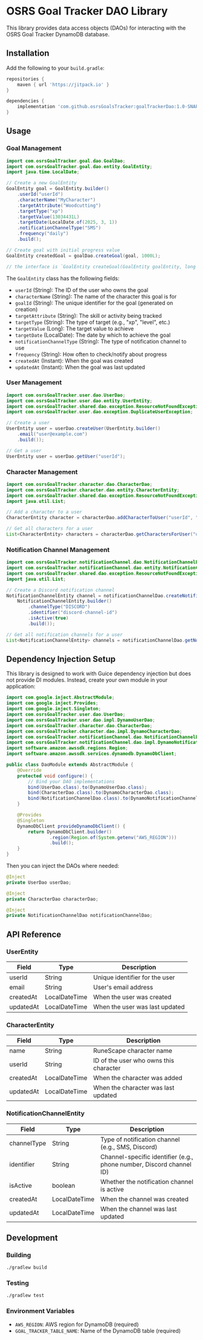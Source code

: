 # OSRS Goal Tracker DAO Library

This library provides data access objects (DAOs) for interacting with the OSRS Goal Tracker DynamoDB database.

## Installation

Add the following to your `build.gradle`:

```groovy
repositories {
    maven { url 'https://jitpack.io' }
}

dependencies {
    implementation 'com.github.osrsGoalsTracker:goalTrackerDao:1.0-SNAPSHOT'
}
```

## Usage

### Goal Management

```java
import com.osrsGoalTracker.goal.dao.GoalDao;
import com.osrsGoalTracker.goal.dao.entity.GoalEntity;
import java.time.LocalDate;

// Create a new GoalEntity
GoalEntity goal = GoalEntity.builder()
    .userId("userId")
    .characterName("MyCharacter")
    .targetAttribute("Woodcutting")
    .targetType("xp")
    .targetValue(13034431L)
    .targetDate(LocalDate.of(2025, 3, 1))
    .notificationChannelType("SMS")
    .frequency("daily")
    .build();

// Create goal with initial progress value
GoalEntity createdGoal = goalDao.createGoal(goal, 1000L);

// the interface is `GoalEntity createGoal(GoalEntity goalEntity, long currentValue);`
```

The `GoalEntity` class has the following fields:
- `userId` (String): The ID of the user who owns the goal
- `characterName` (String): The name of the character this goal is for
- `goalId` (String): The unique identifier for the goal (generated on creation)
- `targetAttribute` (String): The skill or activity being tracked
- `targetType` (String): The type of target (e.g., "xp", "level", etc.)
- `targetValue` (Long): The target value to achieve
- `targetDate` (LocalDate): The date by which to achieve the goal
- `notificationChannelType` (String): The type of notification channel to use
- `frequency` (String): How often to check/notify about progress
- `createdAt` (Instant): When the goal was created
- `updatedAt` (Instant): When the goal was last updated

### User Management

```java
import com.osrsGoalTracker.user.dao.UserDao;
import com.osrsGoalTracker.user.dao.entity.UserEntity;
import com.osrsGoalTracker.shared.dao.exception.ResourceNotFoundException;
import com.osrsGoalTracker.user.dao.exception.DuplicateUserException;

// Create a user
UserEntity user = userDao.createUser(UserEntity.builder()
    .email("user@example.com")
    .build());

// Get a user
UserEntity user = userDao.getUser("userId");
```

### Character Management

```java
import com.osrsGoalTracker.character.dao.CharacterDao;
import com.osrsGoalTracker.character.dao.entity.CharacterEntity;
import com.osrsGoalTracker.shared.dao.exception.ResourceNotFoundException;
import java.util.List;

// Add a character to a user
CharacterEntity character = characterDao.addCharacterToUser("userId", "characterName");

// Get all characters for a user
List<CharacterEntity> characters = characterDao.getCharactersForUser("userId");
```

### Notification Channel Management

```java
import com.osrsGoalTracker.notificationChannel.dao.NotificationChannelDao;
import com.osrsGoalTracker.notificationChannel.dao.entity.NotificationChannelEntity;
import com.osrsGoalTracker.shared.dao.exception.ResourceNotFoundException;
import java.util.List;

// Create a Discord notification channel
NotificationChannelEntity channel = notificationChannelDao.createNotificationChannel("userId", 
    NotificationChannelEntity.builder()
        .channelType("DISCORD")
        .identifier("discord-channel-id")
        .isActive(true)
        .build());

// Get all notification channels for a user
List<NotificationChannelEntity> channels = notificationChannelDao.getNotificationChannels("userId");
```

## Dependency Injection Setup

This library is designed to work with Guice dependency injection but does not provide DI modules. Instead, create your own module in your application:

```java
import com.google.inject.AbstractModule;
import com.google.inject.Provides;
import com.google.inject.Singleton;
import com.osrsGoalTracker.user.dao.UserDao;
import com.osrsGoalTracker.user.dao.impl.DynamoUserDao;
import com.osrsGoalTracker.character.dao.CharacterDao;
import com.osrsGoalTracker.character.dao.impl.DynamoCharacterDao;
import com.osrsGoalTracker.notificationChannel.dao.NotificationChannelDao;
import com.osrsGoalTracker.notificationChannel.dao.impl.DynamoNotificationChannelDao;
import software.amazon.awssdk.regions.Region;
import software.amazon.awssdk.services.dynamodb.DynamoDbClient;

public class DaoModule extends AbstractModule {
    @Override
    protected void configure() {
        // Bind your DAO implementations
        bind(UserDao.class).to(DynamoUserDao.class);
        bind(CharacterDao.class).to(DynamoCharacterDao.class);
        bind(NotificationChannelDao.class).to(DynamoNotificationChannelDao.class);
    }

    @Provides
    @Singleton
    DynamoDbClient provideDynamoDbClient() {
        return DynamoDbClient.builder()
                .region(Region.of(System.getenv("AWS_REGION")))
                .build();
    }
}
```

Then you can inject the DAOs where needed:
```java
@Inject
private UserDao userDao;

@Inject
private CharacterDao characterDao;

@Inject
private NotificationChannelDao notificationChannelDao;
```

## API Reference

### UserEntity

| Field | Type | Description |
|-------|------|-------------|
| userId | String | Unique identifier for the user |
| email | String | User's email address |
| createdAt | LocalDateTime | When the user was created |
| updatedAt | LocalDateTime | When the user was last updated |

### CharacterEntity

| Field | Type | Description |
|-------|------|-------------|
| name | String | RuneScape character name |
| userId | String | ID of the user who owns this character |
| createdAt | LocalDateTime | When the character was added |
| updatedAt | LocalDateTime | When the character was last updated |

### NotificationChannelEntity

| Field | Type | Description |
|-------|------|-------------|
| channelType | String | Type of notification channel (e.g., SMS, Discord) |
| identifier | String | Channel-specific identifier (e.g., phone number, Discord channel ID) |
| isActive | boolean | Whether the notification channel is active |
| createdAt | LocalDateTime | When the channel was created |
| updatedAt | LocalDateTime | When the channel was last updated |

## Development

### Building

```bash
./gradlew build
```

### Testing

```bash
./gradlew test
```

### Environment Variables

- `AWS_REGION`: AWS region for DynamoDB (required)
- `GOAL_TRACKER_TABLE_NAME`: Name of the DynamoDB table (required)